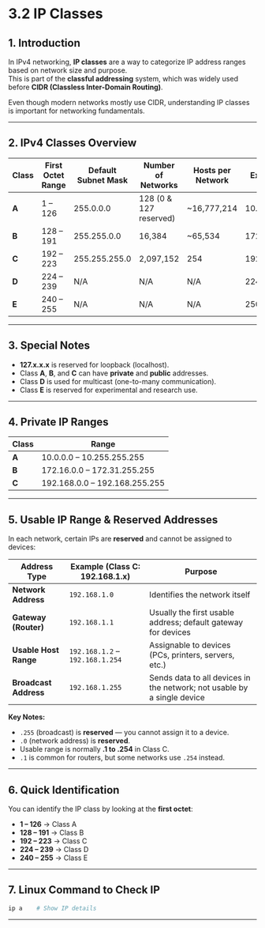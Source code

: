 # 3.2 IP Classes

## 1. Introduction
In IPv4 networking, **IP classes** are a way to categorize IP address ranges based on network size and purpose.  
This is part of the **classful addressing** system, which was widely used before **CIDR (Classless Inter-Domain Routing)**.

Even though modern networks mostly use CIDR, understanding IP classes is important for networking fundamentals.

---

## 2. IPv4 Classes Overview

| Class | First Octet Range | Default Subnet Mask | Number of Networks | Hosts per Network | Example IP | Usage |
|-------|------------------|---------------------|--------------------|-------------------|------------|-------|
| **A** | 1 – 126          | 255.0.0.0           | 128 (0 & 127 reserved) | ~16,777,214       | 10.0.0.1   | Very large networks |
| **B** | 128 – 191        | 255.255.0.0         | 16,384              | ~65,534           | 172.16.5.4 | Medium networks |
| **C** | 192 – 223        | 255.255.255.0       | 2,097,152           | 254               | 192.168.1.10 | Small networks |
| **D** | 224 – 239        | N/A                 | N/A                 | N/A               | 224.0.0.5  | Multicasting |
| **E** | 240 – 255        | N/A                 | N/A                 | N/A               | 250.1.1.1  | Research / Experimental |

---

## 3. Special Notes
- **127.x.x.x** is reserved for loopback (localhost).
- Class **A**, **B**, and **C** can have **private** and **public** addresses.
- Class **D** is used for multicast (one-to-many communication).
- Class **E** is reserved for experimental and research use.

---

## 4. Private IP Ranges

| Class | Range |
|-------|-------|
| **A** | 10.0.0.0 – 10.255.255.255 |
| **B** | 172.16.0.0 – 172.31.255.255 |
| **C** | 192.168.0.0 – 192.168.255.255 |

---

## 5. Usable IP Range & Reserved Addresses
In each network, certain IPs are **reserved** and cannot be assigned to devices:

| Address Type          | Example (Class C: 192.168.1.x) | Purpose |
|-----------------------|--------------------------------|---------|
| **Network Address**   | `192.168.1.0`                  | Identifies the network itself |
| **Gateway (Router)**  | `192.168.1.1`                  | Usually the first usable address; default gateway for devices |
| **Usable Host Range** | `192.168.1.2` – `192.168.1.254` | Assignable to devices (PCs, printers, servers, etc.) |
| **Broadcast Address** | `192.168.1.255`                | Sends data to all devices in the network; not usable by a single device |

**Key Notes:**
- `.255` (broadcast) is **reserved** — you cannot assign it to a device.
- `.0` (network address) is **reserved**.
- Usable range is normally **.1 to .254** in Class C.
- `.1` is common for routers, but some networks use `.254` instead.

---

## 6. Quick Identification
You can identify the IP class by looking at the **first octet**:
- **1 – 126** → Class A
- **128 – 191** → Class B
- **192 – 223** → Class C
- **224 – 239** → Class D
- **240 – 255** → Class E

---

## 7. Linux Command to Check IP 

```bash
ip a    # Show IP details
```
---
